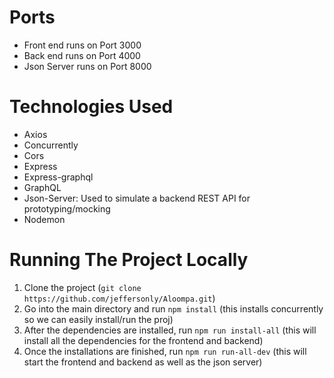 # Ports
- Front end runs on Port 3000
- Back end runs on Port 4000
- Json Server runs on Port 8000

# Technologies Used
- Axios
- Concurrently
- Cors
- Express
- Express-graphql
- GraphQL
- Json-Server: Used to simulate a backend REST API for prototyping/mocking
- Nodemon

# Running The Project Locally
1. Clone the project (```git clone https://github.com/jeffersonly/Aloompa.git```)
2. Go into the main directory and run ```npm install``` (this installs concurrently so we can easily install/run the proj)
3. After the dependencies are installed, run ```npm run install-all``` (this will install all the dependencies for the frontend and backend)
4. Once the installations are finished, run ```npm run run-all-dev``` (this will start the frontend and backend as well as the json server)
